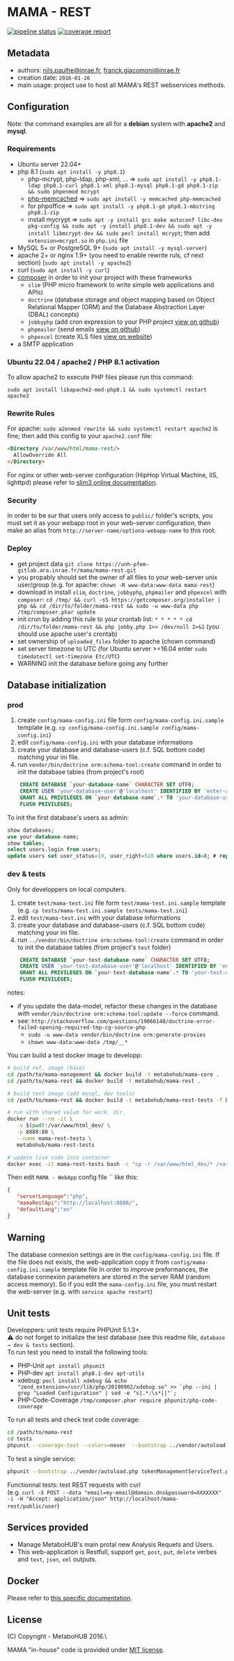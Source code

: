 # MAMA - REST

[![pipeline status](https://unh-pfem-gitlab.ara.inrae.fr/mama/mama-rest/badges/dev/pipeline.svg)](https://unh-pfem-gitlab.ara.inrae.fr/mama/mama-rest/commits/dev)
[![coverage report](https://unh-pfem-gitlab.ara.inrae.fr/mama/mama-rest/badges/dev/coverage.svg)](https://unh-pfem-gitlab.ara.inrae.fr/mama/mama-rest/commits/dev)

## Metadata

- authors: <nils.paulhe@inrae.fr>, <franck.giacomoni@inrae.fr>
- creation date: `2016-01-26`
- main usage: project use to host all MAMA's REST webservices methods.

## Configuration

Note: the command examples are all for a **debian** system with **apache2** and **mysql**.

### Requirements

- Ubuntu server 22.04+
- php 8.1 (`sudo apt install -y php8.1`)
  - php-mcrypt, php-ldap, php-xml, ... ⇒ `sudo apt install -y php8.1-ldap php8.1-curl php8.1-xml php8.1-mysql php8.1-gd php8.1-zip && sudo phpenmod mcrypt`
  - [php-memcached](https://devdocs.magento.com/guides/v2.3/config-guide/memcache/memcache_ubuntu.html) ⇒ `sudo apt install -y memcached php-memcached`
  - for phpoffice ⇒ `sudo apt install -y php8.1-gd php8.1-mbstring php8.1-zip`
  - install mycrypt ⇒ `sudo apt -y install gcc make autoconf libc-dev pkg-config && sudo apt -y install php8.1-dev && sudo apt -y install libmcrypt-dev && sudo pecl install mcrypt`; then add `extension=mcrypt.so` in `php.ini` file
- MySQL 5+ or PostgreSQL 9+ (`sudo apt install -y mysql-server`)
- apache 2+ or nginx 1.9+ (you need to enable rewrite ruls, cf next section) (`sudo apt install -y apache2`)
- curl (`sudo apt install -y curl`)
- [composer](https://getcomposer.org/download/) in order to init your project with these frameworks
  - `slim` (PHP micro framework to write simple web applications and APIs)
  - `doctrine` (database storage and object mapping based on Object Relational Mapper (ORM) and the Database Abstraction Layer (DBAL) concepts)
  - `jobbyphp` (add cron expression to your PHP project [view on github](https://github.com/jobbyphp/jobby))
  - `phpmailer` (send emails [view on github](https://github.com/PHPMailer/PHPMailer))
  - `phpexcel` (create XLS files [view on website](https://packagist.org/packages/phpoffice/phpexcel))
- a SMTP application

### Ubuntu 22.04 / apache2 / PHP 8.1 activation

To allow apache2 to execute PHP files please run this command:

`sudo apt install libapache2-mod-php8.1 && sudo systemctl restart apache2`

### Rewrite Rules

For apache: `sudo a2enmod rewrite && sudo systemctl restart apache2` is fine; then add this config to your `apache2.conf` file:

```html
<Directory /var/www/html/mama-rest/>
  AllowOverride All
</Directory>
```

For nginx or other web-server configuration (HipHop Virtual Machine, IIS, lighttpd) please refer to [slim3 online documentation](http://www.slimframework.com/docs/start/web-servers.html).

### Security

In order to be sur that users only access to `public/` folder's scripts, you must set it as your webapp root in your web-server configuration, then make an alias from `http://server-name/optiona-webapp-name` to this root.

### Deploy

- get project data `git clone https://unh-pfem-gitlab.ara.inrae.fr/mama/mama-rest.git`
- you propably should set the owner of all files to your web-server unix user/group (e.g. for apache: `chown -R www-data:www-data mama-rest`)
- download in install `slim`, `doctrine`, `jobbyphp`, `phpmailer` and `phpexcel` with `composer`: `cd /tmp/ && curl -sS https://getcomposer.org/installer | php && cd /dir/to/folder/mama-rest && sudo -u www-data php /tmp/composer.phar update`
- init cron by adding this rule to your crontab list: `* * * * * cd /dir/to/folder/mama-rest && php jobby.php 1>> /dev/null 2>&1` (you should use apache user's crontab)
- set ownership of `uploaded_files` folder to apache (chown command)
- set server timezone to UTC (for Ubuntu server >=16.04 enter `sudo  timedatectl set-timezone Etc/UTC​`)
- WARNING init the database before going any further

## Database initialization

### prod

 1. create `config/mama-config.ini` file form `config/mama-config.ini.sample` template (e.g. `cp config/mama-config.ini.sample config/mama-config.ini`)
 2. edit `config/mama-config.ini` with your database informations
 3. create your database and database-users (c.f. SQL bottom code) matching your ini file.
 4. run `vendor/bin/doctrine orm:schema-tool:create` command in order to init the database tables (from project's root)

```sql
    CREATE DATABASE `your-database-name` CHARACTER SET UTF8;
    CREATE USER 'your-database-user'@'localhost' IDENTIFIED BY 'enter-a-strong-password';
    GRANT ALL PRIVILEGES ON `your-database-name`.* TO 'your-database-user'@'localhost';
    FLUSH PRIVILEGES;
```

To init the first database's users as admin:

```sql
show databases;
use your-database-name;
show tables;
select users.login from users;
update users set user_status=10, user_right=520 where users.id=X; # replace X by targeted users' ID
```

### dev & tests

Only for developpers on local computers.

 1. create `test/mama-test.ini` file form `test/mama-test.ini.sample` template (e.g. `cp tests/mama-test.ini.sample tests/mama-test.ini`)
 2. edit `test/mama-test.ini` with your database informations
 3. create your database and database-users (c.f. SQL bottom code) matching your ini file.
 4. run `../vendor/bin/doctrine orm:schema-tool:create` command in order to init the database tables (from project's `test` folder)

```sql
    CREATE DATABASE `your-test-database-name` CHARACTER SET UTF8;
    CREATE USER 'your-test-database-user'@'localhost' IDENTIFIED BY 'enter-a-strong-password';
    GRANT ALL PRIVILEGES ON `your-test-database-name`.* TO 'your-test-database-user'@'localhost';
    FLUSH PRIVILEGES;
```

notes:

- if you update the data-model, refactor these changes in the database with `vendor/bin/doctrine orm:schema-tool:update --force` command.
- see: `http://stackoverflow.com/questions/19066140/doctrine-error-failed-opening-required-tmp-cg-source-php`
  - `sudo -u www-data vendor/bin/doctrine orm:generate-proxies`
  - `chown www-data:www-data /tmp/__*`

You can build a test docker image to developp:

```bash
# build ref. image (base)
cd /path/to/mama-management && docker build -t metabohub/mama-core .
cd /path/to/mama-rest && docker build -t metabohub/mama-rest .

# build test image (add mysql, dev tools)
cd /path/to/mama-rest && docker build -t metabohub/mama-rest-tests -f Dockerfile-tests .

# run with shared volum for work. dir.
docker run --rm -it \
   -v $(pwd):/var/www/html_dev/ \
   -p 8888:80 \
   --name mama-rest-tests \
   metabohub/mama-rest-tests

# update live code into container
docker exec -it mama-rest-tests bash -c "cp -r /var/www/html_dev/* /var/www/html/"
```

Then edit `MAMA - WebApp` config file `` like this:

```json
{
   "serverLanguage":"php",
   "mamaRestApi":"http://localhost:8888/",
   "defaultLang":"en"
}
```

## Warning

The database connexion settings are in the `config/mama-config.ini` file. If the file does not exists, the web-application copy it from `config/mama-config.ini.sample` template file
In order to improve preformances, the database connexion parameters are stored in the server RAM (random access memory).
So if you edit the `mama-config.ini` file, you must restart the web-server (e.g. with `service apache restart`)

## Unit tests

Developpers: unit tests require PHPUnit 5.1.3+.\
:warning: do not forget to initialize the test database (see this readme file, `database → dev & tests` section).\
To run test you need to install the following tools:

- PHP-Unit `apt install phpunit`
- PHP-dev `apt install php8.1-dev apt-utils`
- xdebug: ``pecl install xdebug && echo "zend_extension=/usr/lib/php/20190902/xdebug.so" >> `php --ini | grep "Loaded Configuration" | sed -e "s|.*:\s*||"`;``
- PHP-Code-Coverage `/tmp/composer.phar require phpunit/php-code-coverage`

To run all tests and check test code coverage:

```bash
cd /path/to/mama-rest
cd tests
phpunit --coverage-text --colors=never  --bootstrap ../vendor/autoload.php .
```

To test a single service:

```bash
phpunit --bootstrap ../vendor/autoload.php tokenManagementServiceTest.php
```

Functionnal tests: test REST requests with curl\
(e.g. `curl -X POST --data "email=my-email@domain.dns&password=XXXXXXX" -i -H "Accept: application/json" http://localhost/mama-rest/public/user`)

## Services provided

- Manage MetaboHUB's main protal new Analysis Requets and Users.
- This web-application is Restfull, support `get`, `post`, `put`, `delete` verbes and `text`, `json`, `xml` outputs.

<!--
## Notes

Where the app. is in dev / prod.
-->

## Docker

Please refer to [this specific documentation](docker-conf/howto.md).

## License

(C) Copyright - MetaboHUB 2016.\

MAMA "in-house" code is provided under [MIT license](LICENSE.md).
